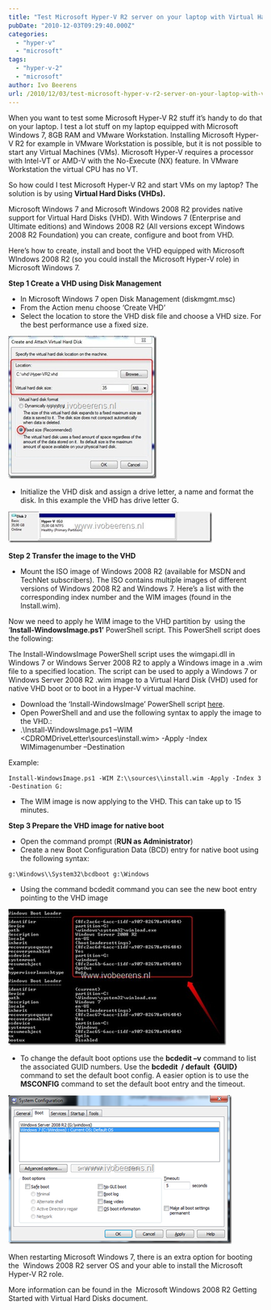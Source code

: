 ```yaml
---
title: "Test Microsoft Hyper-V R2 server on your laptop with Virtual Hard Disk (VHD)"
pubDate: "2010-12-03T09:29:40.000Z"
categories: 
  - "hyper-v"
  - "microsoft"
tags: 
  - "hyper-v-2"
  - "microsoft"
author: Ivo Beerens
url: /2010/12/03/test-microsoft-hyper-v-r2-server-on-your-laptop-with-virtual-hard-disk-vhd/
---
```


When you want to test some Microsoft Hyper-V R2 stuff it’s handy to do that on your laptop. I test a lot stuff on my laptop equipped with Microsoft Windows 7, 8GB RAM and VMware Workstation. Installing Microsoft Hyper-V R2 for example in VMware Workstation is possible, but it is not possible to start any Virtual Machines (VMs). Microsoft Hyper-V requires a processor with Intel-VT or AMD-V with the No-Execute (NX) feature. In VMware Workstation the virtual CPU has no VT.

So how could I test Microsoft Hyper-V R2 and start VMs on my laptop? The solution is by using **Virtual Hard Disks (VHDs).**

Microsoft Windows 7 and Microsoft Windows 2008 R2 provides native support for Virtual Hard Disks (VHD). With Windows 7 (Enterprise and Ultimate editions) and Windows 2008 R2 (All versions except Windows 2008 R2 Foundation) you can create, configure and boot from VHD.

Here’s how to create, install and boot the VHD equipped with Microsoft WIndows 2008 R2 (so you could install the Microsoft Hyper-V role) in Microsoft Windows 7.

**Step 1 Create a VHD using Disk Management**
- In Microsoft Windows 7 open Disk Management (diskmgmt.msc)
- From the Action menu choose ‘Create VHD’
- Select the location to store the VHD disk file and choose a VHD size. For the best performance use a fixed size.

[![2010-12-02 11h14_54](images/2010-12-02-11h14_54_thumb.jpg "2010-12-02 11h14_54")](images/2010-12-02-11h14_54.jpg)

- Initialize the VHD disk and assign a drive letter, a name and format the disk. In this example the VHD has drive letter G.

[![2010-12-02 11h13_30](images/2010-12-02-11h13_30_thumb.jpg "2010-12-02 11h13_30")](images/2010-12-02-11h13_30.jpg)

**Step 2 Transfer the image to the VHD**

- Mount the ISO image of Windows 2008 R2 (available for MSDN and TechNet subscribers). The ISO contains multiple images of different versions of Windows 2008 R2 and Windows 7. Here’s a list with the corresponding index number and the WIM images (found in the Install.wim).

Now we need to apply he WIM image to the VHD partition by  using the  ‘**Install-WindowsImage.ps1’** PowerShell script. This PowerShell script does the following:

The Install-WindowsImage PowerShell script uses the wimgapi.dll in Windows 7 or Windows Server 2008 R2 to apply a Windows image in a .wim file to a specified location. The script can be used to apply a Windows 7 or Windows Server 2008 R2 .wim image to a Virtual Hard Disk (VHD) used for native VHD boot or to boot in a Hyper-V virtual machine.

- Download the ‘Install-WindowsImage’ PowerShell script [here](http://code.msdn.microsoft.com/InstallWindowsImage).
- Open PowerShell and and use the following syntax to apply the image to the VHD.:
- .\\Install-WindowsImage.ps1 –WIM  <CDROMDriveLetter\\sources\\install.wim> -Apply -Index WIMimagenumber –Destination <VHD Drive>

Example:

```
Install-WindowsImage.ps1 -WIM Z:\\sources\\install.wim -Apply -Index 3 -Destination G:
```

- The WIM image is now applying to the VHD. This can take up to 15 minutes.

**Step 3 Prepare the VHD image for native boot**

- Open the command prompt (**RUN as Administrator**)
- Create a new Boot Configuration Data (BCD) entry for native boot using the following syntax:

```
g:\Windows\\System32\bcdboot g:\Windows
```

- Using the command bcdedit command you can see the new boot entry pointing to the VHD image

[![2010-12-02 12h50_02](images/2010-12-02-12h50_02_thumb.jpg "2010-12-02 12h50_02")](images/2010-12-02-12h50_02.jpg)

- To change the default boot options use the **bcdedit –v** command to list the associated GUID numbers. Use the **bcdedit  / default  {GUID}** command to set the default boot config. A easier option is to use the **MSCONFIG** command to set the default boot entry and the timeout.

[![image](images/image_thumb.png "image")](images/image.png) 

When restarting Microsoft Windows 7, there is an extra option for booting the  Windows 2008 R2 server OS and your able to install the Microsoft Hyper-V R2 role.

More information can be found in the  Microsoft Windows 2008 R2 Getting Started with Virtual Hard Disks document.